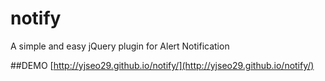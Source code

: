 # notify
A simple and easy jQuery plugin for Alert Notification

##DEMO
[http://yjseo29.github.io/notify/](http://yjseo29.github.io/notify/)
